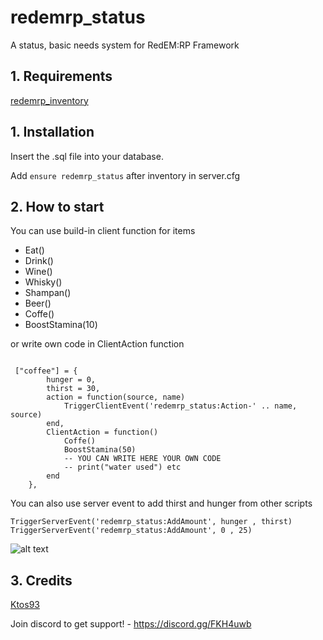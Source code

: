 # redemrp_status
A status, basic needs system for RedEM:RP Framework

## 1. Requirements

[redemrp_inventory](https://github.com/RedEM-RP/redemrp_inventory/)

## 1. Installation
Insert the .sql file into your database.

Add ```ensure redemrp_status``` after inventory in server.cfg

## 2. How to start
You can use build-in client function for items
* Eat()
* Drink()
* Wine()
* Whisky()
* Shampan()
* Beer()
* Coffe()
* BoostStamina(10)
 
or write own code in ClientAction function

```

 ["coffee"] = {
        hunger = 0,
        thirst = 30,
        action = function(source, name)
            TriggerClientEvent('redemrp_status:Action-' .. name, source)
        end,
        ClientAction = function()
            Coffe()
            BoostStamina(50)
            -- YOU CAN WRITE HERE YOUR OWN CODE
            -- print("water used") etc
        end
    },

```
You can also use server event to add thirst and hunger from other scripts
```
TriggerServerEvent('redemrp_status:AddAmount', hunger , thirst)
TriggerServerEvent('redemrp_status:AddAmount', 0 , 25)
```


![alt text](https://i.imgur.com/Pfi4dAj.png)
## 3. Credits
[Ktos93](http://github.com/Ktos93)

Join discord to get support! - https://discord.gg/FKH4uwb
